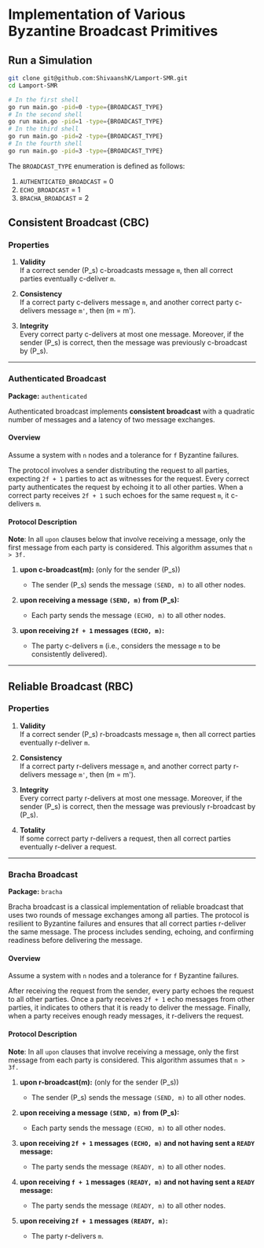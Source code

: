 # Implementation of Various Byzantine Broadcast Primitives

## Run a Simulation

```bash
git clone git@github.com:ShivaanshK/Lamport-SMR.git
cd Lamport-SMR
```
```bash
# In the first shell
go run main.go -pid=0 -type={BROADCAST_TYPE}
# In the second shell
go run main.go -pid=1 -type={BROADCAST_TYPE}
# In the third shell
go run main.go -pid=2 -type={BROADCAST_TYPE}
# In the fourth shell
go run main.go -pid=3 -type={BROADCAST_TYPE}
```

The ```BROADCAST_TYPE``` enumeration is defined as follows:
1. ```AUTHENTICATED_BROADCAST``` = 0
2. ```ECHO_BROADCAST``` = 1
3. ```BRACHA_BROADCAST``` = 2

## Consistent Broadcast (CBC)

### Properties

1. **Validity**  
   If a correct sender \(P_s\) c-broadcasts message `m`, then all correct parties eventually c-deliver `m`.

2. **Consistency**  
   If a correct party c-delivers message `m`, and another correct party c-delivers message `m'`, then \(m = m'\).

3. **Integrity**  
   Every correct party c-delivers at most one message. Moreover, if the sender \(P_s\) is correct, then the message was previously c-broadcast by \(P_s\).

---

### Authenticated Broadcast

**Package:** `authenticated`

Authenticated broadcast implements **consistent broadcast** with a quadratic number of messages and a latency of two message exchanges.

#### Overview

Assume a system with `n` nodes and a tolerance for `f` Byzantine failures.

The protocol involves a sender distributing the request to all parties, expecting `2f + 1` parties to act as witnesses for the request. Every correct party authenticates the request by echoing it to all other parties. When a correct party receives `2f + 1` such echoes for the same request `m`, it c-delivers `m`.

#### Protocol Description

**Note**: In all `upon` clauses below that involve receiving a message, only the first message from each party is considered. This algorithm assumes that `n > 3f.`

1. **upon c-broadcast(m):** (only for the sender \(P_s\))  
   - The sender \(P_s\) sends the message `(SEND, m)` to all other nodes.

2. **upon receiving a message `(SEND, m)` from \(P_s\):**  
   - Each party sends the message `(ECHO, m)` to all other nodes.

3. **upon receiving `2f + 1` messages `(ECHO, m)`:**  
   - The party c-delivers `m` (i.e., considers the message `m` to be consistently delivered).

---

## Reliable Broadcast (RBC)

### Properties

1. **Validity**  
   If a correct sender \(P_s\) r-broadcasts message `m`, then all correct parties eventually r-deliver `m`.

2. **Consistency**  
   If a correct party r-delivers message `m`, and another correct party r-delivers message `m'`, then \(m = m'\).

3. **Integrity**  
   Every correct party r-delivers at most one message. Moreover, if the sender \(P_s\) is correct, then the message was previously r-broadcast by \(P_s\).

4. **Totality**  
   If some correct party r-delivers a request, then all correct parties eventually r-deliver a request.

---

### Bracha Broadcast

**Package:** `bracha`

Bracha broadcast is a classical implementation of reliable broadcast that uses two rounds of message exchanges among all parties. The protocol is resilient to Byzantine failures and ensures that all correct parties r-deliver the same message. The process includes sending, echoing, and confirming readiness before delivering the message.

#### Overview

Assume a system with `n` nodes and a tolerance for `f` Byzantine failures.

After receiving the request from the sender, every party echoes the request to all other parties. Once a party receives `2f + 1` echo messages from other parties, it indicates to others that it is ready to deliver the message. Finally, when a party receives enough ready messages, it r-delivers the request.

#### Protocol Description

**Note**: In all `upon` clauses that involve receiving a message, only the first message from each party is considered. This algorithm assumes that `n > 3f.`

1. **upon r-broadcast(m):** (only for the sender \(P_s\))  
   - The sender \(P_s\) sends the message `(SEND, m)` to all other nodes.

2. **upon receiving a message `(SEND, m)` from \(P_s\):**  
   - Each party sends the message `(ECHO, m)` to all other nodes.

3. **upon receiving `2f + 1` messages `(ECHO, m)` and not having sent a `READY` message:**  
   - The party sends the message `(READY, m)` to all other nodes.

4. **upon receiving `f + 1` messages `(READY, m)` and not having sent a `READY` message:**  
   - The party sends the message `(READY, m)` to all other nodes.

5. **upon receiving `2f + 1` messages `(READY, m)`:**  
   - The party r-delivers `m`.

